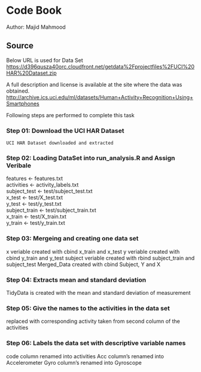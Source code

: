 # Code Book
Author: Majid Mahmood

## Source
Below URL is used for Data Set<br>
https://d396qusza40orc.cloudfront.net/getdata%2Fprojectfiles%2FUCI%20HAR%20Dataset.zip

A full description and license is available at the site where the data was obtained.<br>
http://archive.ics.uci.edu/ml/datasets/Human+Activity+Recognition+Using+Smartphones

Following steps are performed to complete this task

### Step 01: Download the UCI HAR Dataset
    UCI HAR Dataset downloaded and extracted

### Step 02: Loading DataSet into run_analysis.R and Assign Veribale
features <- features.txt <br>
activities <- activity_labels.txt <br>
subject_test <- test/subject_test.txt <br>
x_test <- test/X_test.txt <br>
y_test <- test/y_test.txt <br>
subject_train <- test/subject_train.txt <br>
x_train <- test/X_train.txt <br>
y_train <- test/y_train.txt <br>

### Step 03: Mergeing and creating one data set
x veriable created with cbind x_train and x_test
y veriable created with cbind y_train and y_test
subject veriable created with rbind subject_train and subject_test
Merged_Data created with cbind Subject, Y and X



### Step 04: Extracts mean and standard deviation 
TidyData is created with the mean and standard deviation of measurement

### Step 05: Give the names to the activities in the data set
replaced with corresponding activity taken from second column of the activities

### Step 06: Labels the data set with descriptive variable names
code column renamed into activities
Acc column’s renamed into Accelerometer
Gyro column’s renamed into Gyroscope

